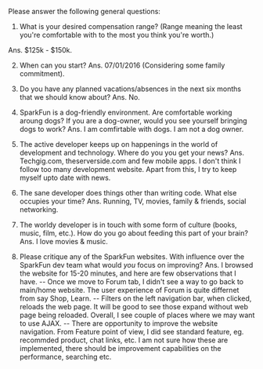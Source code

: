 Please answer the following general questions:

1. What is your desired compensation range? (Range meaning the least you're comfortable with to the most you think you're worth.)

Ans. $125k - $150k.

2. When can you start?
Ans. 07/01/2016 (Considering some family commitment).

3. Do you have any planned vacations/absences in the next six months that we should know about?
Ans. No.

4. SparkFun is a dog-friendly environment. Are comfortable working aroung dogs? If you are a dog-owner, would you see yourself bringing dogs to work?
Ans. I am comfirtable with dogs. I am not a dog owner.

5. The active developer keeps up on happenings in the world of development and technology. Where do you you get your news?
Ans. Techgig.com, theserverside.com and few mobile apps. I don't think I follow too many development website. Apart from this, I try to keep myself upto date with news.

6. The sane developer does things other than writing code. What else occupies your time?
Ans. Running, TV, movies, family & friends, social networking.

7. The worldy developer is in touch with some form of culture (books, music, film, etc.). How do you go about feeding this part of your brain?
Ans. I love movies & music.

8. Please critique any of the SparkFun websites. With influence over the SparkFun dev team what would *you* focus on improving?
Ans. I browsed the website for 15-20 minutes, and here are few observations that I have.
-- Once we move to Forum tab, I didn't see a way to go back to main/home website. The user experience of Forum is quite differnet from say Shop, Learn. 
-- Filters on the left navigation bar, when clicked, reloads the web page. It will be good to see those expand without  web page being reloaded. Overall, I see couple of places where we may want to use AJAX.
-- There are opportunity to improve the website navigation.  From Feature point of view, I did see standard feature, eg. recommded product, chat links, etc. I am not sure how these are implemented, there should be improvement capabilities on the performance, searching etc.
